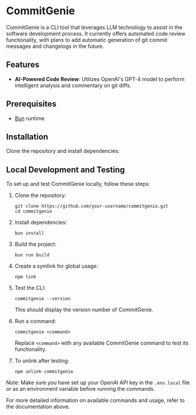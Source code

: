 # CommitGenie

CommitGenie is a CLI tool that leverages LLM technology to assist in the software development process. It currently offers automated code review functionality, with plans to add automatic generation of git commit messages and changelogs in the future.

## Features

- **AI-Powered Code Review**: Utilizes OpenAI's GPT-4 model to perform intelligent analysis and commentary on git diffs.

## Prerequisites

- [Bun](https://bun.sh/) runtime

## Installation

Clone the repository and install dependencies:

## Local Development and Testing

To set up and test CommitGenie locally, follow these steps:

1. Clone the repository:

   ```
   git clone https://github.com/your-username/commitgenie.git
   cd commitgenie
   ```

2. Install dependencies:

   ```
   bun install
   ```

3. Build the project:

   ```
   bun run build
   ```

4. Create a symlink for global usage:

   ```
   npm link
   ```

5. Test the CLI:

   ```
   commitgenie --version
   ```

   This should display the version number of CommitGenie.

6. Run a command:

   ```
   commitgenie <command>
   ```

   Replace `<command>` with any available CommitGenie command to test its functionality.

7. To unlink after testing:
   ```
   npm unlink commitgenie
   ```

Note: Make sure you have set up your OpenAI API key in the `.env.local` file or as an environment variable before running the commands.

For more detailed information on available commands and usage, refer to the documentation above.
